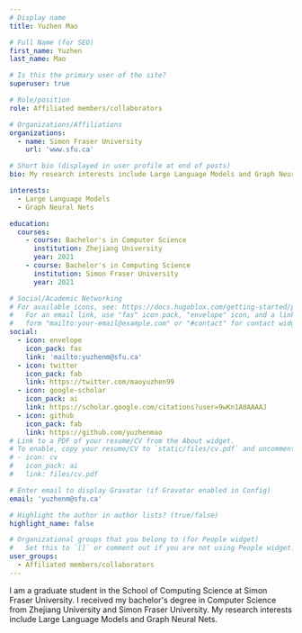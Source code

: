 ```yaml
---
# Display name
title: Yuzhen Mao

# Full Name (for SEO)
first_name: Yuzhen
last_name: Mao

# Is this the primary user of the site?
superuser: true

# Role/position
role: Affiliated members/collaborators

# Organizations/Affiliations
organizations:
  - name: Simon Fraser University
    url: 'www.sfu.ca'

# Short bio (displayed in user profile at end of posts)
bio: My research interests include Large Language Models and Graph Neural Nets.

interests:
  - Large Language Models
  - Graph Neural Nets

education:
  courses:
    - course: Bachelor's in Computer Science
      institution: Zhejiang University
      year: 2021
    - course: Bachelor's in Computing Science
      institution: Simon Fraser University
      year: 2021

# Social/Academic Networking
# For available icons, see: https://docs.hugoblox.com/getting-started/page-builder/#icons
#   For an email link, use "fas" icon pack, "envelope" icon, and a link in the
#   form "mailto:your-email@example.com" or "#contact" for contact widget.
social:
  - icon: envelope
    icon_pack: fas
    link: 'mailto:yuzhenm@sfu.ca'
  - icon: twitter
    icon_pack: fab
    link: https://twitter.com/maoyuzhen99
  - icon: google-scholar
    icon_pack: ai
    link: https://scholar.google.com/citations?user=9wKn1A0AAAAJ
  - icon: github
    icon_pack: fab
    link: https://github.com/yuzhenmao
# Link to a PDF of your resume/CV from the About widget.
# To enable, copy your resume/CV to `static/files/cv.pdf` and uncomment the lines below.
# - icon: cv
#   icon_pack: ai
#   link: files/cv.pdf

# Enter email to display Gravatar (if Gravatar enabled in Config)
email: 'yuzhenm@sfu.ca'

# Highlight the author in author lists? (true/false)
highlight_name: false

# Organizational groups that you belong to (for People widget)
#   Set this to `[]` or comment out if you are not using People widget.
user_groups:
  - Affiliated members/collaborators
---
```


I am a graduate student in the School of Computing Science at Simon Fraser University. I received my bachelor's degree in Computer Science from Zhejiang University and Simon Fraser University. My research interests include Large Language Models and Graph Neural Nets.